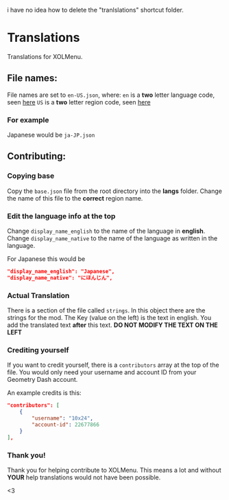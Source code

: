 i have no idea how to delete the "tranlslations" shortcut folder.
# Translations
Translations for XOLMenu.

## File names:
File names are set to `en-US.json`, where:
`en` is a **two** letter language code, seen [here](https://en.wikipedia.org/wiki/List_of_ISO_639_language_codes)
`US` is a **two** letter region code, seen [here](https://en.wikipedia.org/wiki/List_of_ISO_3166_country_codes)

### For example
Japanese would be `ja-JP.json`

## Contributing:

### Copying base
Copy the `base.json` file from the root directory into the **langs** folder.
Change the name of this file to the **correct** region name.

### Edit the language info at the top
Change `display_name_english` to the name of the language in **english**.
Change `display_name_native` to the name of the language as written in the language.

For Japanese this would be
```json
"display_name_english": "Japanese",
"display_name_native": "にほんじん",
```

### Actual Translation
There is a section of the file called `strings`.
In this object there are the strings for the mod.
The Key (value on the left) is the text in english.
You add the translated text **after** this text.
**DO NOT MODIFY THE TEXT ON THE LEFT**

### Crediting yourself
If you want to credit yourself, there is a `contributors` array at the top of the file. You would only need your username and account ID from your Geometry Dash account.


An example credits is this:
```json
"contributors": [
    {
        "username": "10x24",
        "account-id": 22677866
    }
],
```

### Thank you!
Thank you for helping contribute to XOLMenu.
This means a lot and without **YOUR** help translations would not have been possible.

<3
